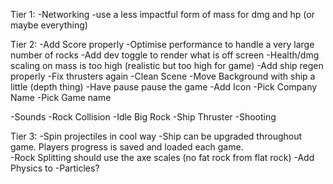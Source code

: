 Tier 1:
-Networking
-use a less impactful form of mass for dmg and hp (or maybe everything)

Tier 2:
-Add Score properly
-Optimise performance to handle a very large number of rocks
-Add dev toggle to render what is off screen
-Health/dmg scaling on mass is too high (realistic but too high for game)
-Add ship regen properly
-Fix thrusters again
-Clean Scene
-Move Background with ship a little (depth thing)
-Have pause pause the game
-Add Icon
-Pick Company Name
-Pick Game name

-Sounds
	-Rock Collision
	-Idle Big Rock
	-Ship Thruster
	-Shooting

Tier 3:
-Spin projectiles in cool way 
-Ship can be upgraded throughout game. Players progress is saved and loaded each game.  
-Rock Splitting should use the axe scales (no fat rock from flat rock)
-Add Physics to
	-Particles?